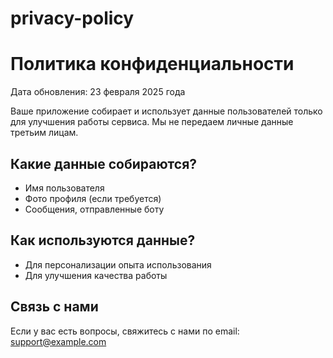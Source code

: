 # privacy-policy
# Политика конфиденциальности

Дата обновления: 23 февраля 2025 года  

Ваше приложение собирает и использует данные пользователей только для улучшения работы сервиса. Мы не передаем личные данные третьим лицам.

## Какие данные собираются?
- Имя пользователя
- Фото профиля (если требуется)
- Сообщения, отправленные боту  

## Как используются данные?
- Для персонализации опыта использования
- Для улучшения качества работы  

## Связь с нами
Если у вас есть вопросы, свяжитесь с нами по email: support@example.com
